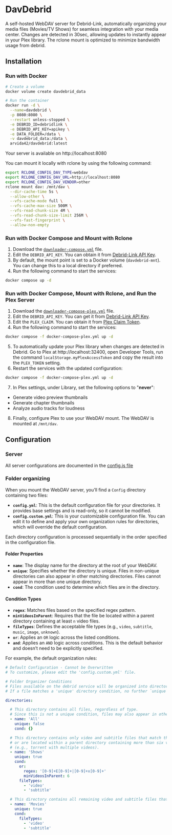 # DavDebrid

A self-hosted WebDAV server for Debrid-Link, automatically organizing your media files (Movies/TV Shows) for seamless integration with your media center. Changes are detected in 30sec, allowing updates to instantly appear in your Plex library. The rclone mount is optimized to minimize bandwidth usage from debrid.

## Installation

### Run with Docker

```bash
# Create a volume
docker volume create davdebrid_data

# Run the container
docker run -d \
  --name=davdebrid \
  -p 8080:8080 \
  --restart unless-stopped \
  -e DEBRID_ID=debridlink \
  -e DEBRID_API_KEY=apikey \
  -e DATA_FOLDER=/data \
  -v davdebrid_data:/data \
  arvida42/davdebrid:latest
```

Your server is available on http://localhost:8080

You can mount it locally with rclone by using the following command:
```bash
export RCLONE_CONFIG_DAV_TYPE=webdav
export RCLONE_CONFIG_DAV_URL=http://localhost:8080
export RCLONE_CONFIG_DAV_VENDOR=other
rclone mount dav: /mnt/dav \
  --dir-cache-time 5s \
  --allow-other \
  --vfs-cache-mode full \
  --vfs-cache-max-size 500M \
  --vfs-read-chunk-size 4M \
  --vfs-read-chunk-size-limit 256M \
  --vfs-fast-fingerprint \
  --allow-non-empty
```

### Run with Docker Compose and Mount with Rclone

1. Download the [`downloader-compose.yml`](./docker-compose.yml) file.
2. Edit the `DEBRID_API_KEY`. You can obtain it from [Debrid-Link API Key](https://debrid-link.com/webapp/apikey).
3. By default, the mount point is set to a Docker volume (`davdebrid-mnt`). You can change this to a local directory if preferred.
4. Run the following command to start the services:
  ```bash
  docker compose up -d
  ```

### Run with Docker Compose, Mount with Rclone, and Run the Plex Server

1. Download the [`downloader-compose-plex.yml`](./docker-compose-plex.yml) file.
2. Edit the `DEBRID_API_KEY`. You can get it from [Debrid-Link API Key](https://debrid-link.com/webapp/apikey).
3. Edit the `PLEX_CLAIM`. You can obtain it from [Plex Claim Token](https://plex.tv/claim).
4. Run the following command to start the services:
  ```bash
  docker compose -f docker-compose-plex.yml up -d
  ```
5. To automatically update your Plex library when changes are detected in Debrid. Go to Plex at http://localhost:32400, open Developer Tools, run the command `localStorage.myPlexAccessToken` and copy the result into the `PLEX_TOKEN` setting.
6. Restart the services with the updated configuration:
  ```bash
  docker compose -f docker-compose-plex.yml up -d
  ```
7. In Plex settings, under Library, set the following options to "**never**":
  - Generate video preview thumbnails
  - Generate chapter thumbnails
  - Analyze audio tracks for loudness
8. Finally, configure Plex to use your WebDAV mount. The WebDAV is mounted at `/mnt/dav`.

## Configuration

### Server

All server configurations are documented in the [config.js file](./src/lib/config.js)

### Folder organizing

When you mount the WebDAV server, you’ll find a `Config` directory containing two files:

- **`config.yml`**: This is the default configuration file for your directories. It provides base settings and is read-only, so it cannot be modified.
- **`config.custom.yml`**: This is your customizable configuration file. You can edit it to define and apply your own organization rules for directories, which will override the default configuration.

Each directory configuration is processed sequentially in the order specified in the configuration file.

#### Folder Properties
- **`name`**: The display name for the directory at the root of your WebDAV.
- **`unique`**: Specifies whether the directory is unique. Files in non-unique directories can also appear in other matching directories. Files cannot appear in more than one unique directory.
- **`cond`**: The condition used to determine which files are in the directory.

#### Condition Types
- **`regex`**: Matches files based on the specified regex pattern.
- **`minVideosInParent`**: Requires that the file be located within a parent directory containing at least `n` video files.
- **`fileTypes`**: Defines the acceptable file types (e.g., `video`, `subtitle`, `music`, `image`, `unknown`).
- **`or`**: Applies an `OR` logic across the listed conditions.
- **`and`**: Applies an `AND` logic across conditions. This is the default behavior and doesn’t need to be explicitly specified.


For example, the default organization rules:

```yaml
# Default Configuration - Cannot be Overwritten
# To customize, please edit the 'config.custom.yml' file.

# Folder Organizer Conditions
# Files available on the debrid service will be organized into directories based on specified conditions.
# If a file matches a 'unique' directory condition, no further `unique` directory conditions will be checked for that file.

directories:

  # This directory contains all files, regardless of type.
  # Since this is not a unique condition, files may also appear in other applicable directories.
  - name: 'All'
    unique: false
    cond: {}

  # This directory contains only video and subtitle files that match the specified regex 
  # or are located within a parent directory containing more than six video files 
  # (e.g., torrent with multiple videos).
  - name: 'Shows'
    unique: true
    cond:
      or:
        regex: '[0-9]+E[0-9]+|[0-9]+x[0-9]+'
        minVideosInParent: 6
      fileTypes:
        - 'video'
        - 'subtitle'

  # This directory contains all remaining video and subtitle files that do not match the conditions of previous unique directories (Shows).
  - name: 'Movies'
    unique: true
    cond:
      fileTypes:
        - 'video'
        - 'subtitle'

```